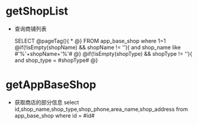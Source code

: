 getShopList
===
* 查询商铺列表
    
    SELECT
        @pageTag(){
        *
        @}
    FROM app_base_shop
    where 1=1	
    @if(!isEmpty(shopName) && shopName != ''){
        and shop_name like #'%'+shopName+'%'#
    @}
    @if(!isEmpty(shopType) && shopType != ''){
        and shop_type = #shopType#
    @}

getAppBaseShop
===
* 获取商店的部分信息
    select id,shop_name,shop_type,shop_phone,area_name,shop_address from app_base_shop where  id = #id#